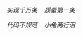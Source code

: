 <div align="center">

&nbsp;

&nbsp;

_实现千万条_ &nbsp;&nbsp; _质量第一条_

_代码不规范_ &nbsp;&nbsp; _小兔两行泪_


&nbsp;

&nbsp;

</div>
